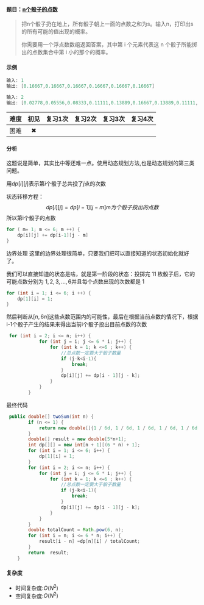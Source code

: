 #### 题目：[n个骰子的点数](https://leetcode-cn.com/problems/nge-tou-zi-de-dian-shu-lcof/)

> 把n个骰子扔在地上，所有骰子朝上一面的点数之和为s。输入n，打印出s的所有可能的值出现的概率。
>
> 你需要用一个浮点数数组返回答案，其中第 i 个元素代表这 n 个骰子所能掷出的点数集合中第 i 小的那个的概率。
>

#### 示例

```java
输入: 1
输出: [0.16667,0.16667,0.16667,0.16667,0.16667,0.16667]
```

```java
输入: 2
输出: [0.02778,0.05556,0.08333,0.11111,0.13889,0.16667,0.13889,0.11111,0.08333,0.05556,0.02778]
```



| 难度 | 初见 | 复习1次 | 复习2次 | 复习3次 | 复习4次 |
| :--: | :--: | :-----: | :-----: | :-----: | :-----: |
| 困难 |  ✖   |         |         |         |         |

#### 分析

这题说是简单，其实比中等还难一点。使用动态规划方法,也是动态规划的第三类问题。

用$dp[i][j]$表示第$i$个骰子总共投了$j$点的次数

状态转移方程：
$$
dp[i][j]=dp[i-1][j-m]m为个骰子投出的点数
$$
所以第i个骰子的点数

```java
for ( m= 1; m <= 6; m ++) {
    dp[i][j] += dp[i-1][j - m]
}
```

边界处理
这里的边界处理很简单，只要我们把可以直接知道的状态初始化就好了。

我们可以直接知道的状态是啥，就是第一阶段的状态：投掷完 11 枚骰子后，它的可能点数分别为 $1, 2, 3, ... , 6$并且每个点数出现的次数都是 1

```java
for (int i = 1; i <= 6; i ++) {
    dp[1][i] = 1;
}
```

然后判断从$[n,6n]$这些点数范围内的可能性，最后在根据当前点数的情况下，根据i-1个骰子产生的结果来得出当前i个骰子投出目前点数的次数

```java
 for (int i = 2; i <= n; i++) {
            for (int j = i; j <= 6 * i; j++) {
                for (int k = 1; k <=6 ; k++) {
                    //总点数一定要大于骰子数量
                    if (j-k<i-1){
                        break;
                    }
                    dp[i][j] += dp[i - 1][j - k];
                }
            }
        }
```

最终代码

```java
 public double[] twoSum(int n) {
        if (n <= 1) {
            return new double[]{1 / 6d, 1 / 6d, 1 / 6d, 1 / 6d, 1 / 6d, 1 / 6d};
        }
        double[] result = new double[5*n+1];
        int dp[][] = new int[n + 1][(6 * n) + 1];
        for (int i = 1; i <= 6; i++) {
            dp[1][i] = 1;
        }
        for (int i = 2; i <= n; i++) {
            for (int j = i; j <= 6 * i; j++) {
                for (int k = 1; k <=6 ; k++) {
                    //总点数一定要大于骰子数量
                    if (j-k<i-1){
                        break;
                    }
                    dp[i][j] += dp[i - 1][j - k];
                }
            }
        }
        double totalCount = Math.pow(6, n);
        for (int i = n; i <= 6 * n; i++) {
            result[i - n] =dp[n][i] / totalCount;
        }
        return  result;
    }
```





#### 复杂度

- 时间复杂度:$O(N^2)$
- 空间复杂度:$O(N^2)$


